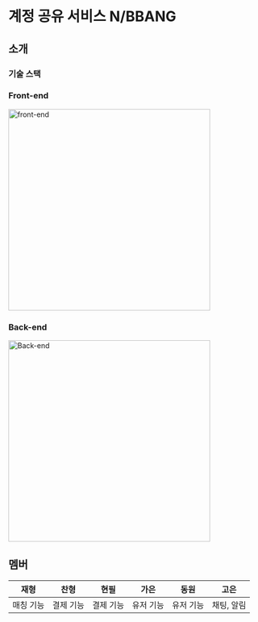 # 계정 공유 서비스 N/BBANG

## 소개

### 기술 스택

### Front-end
<img src="/uploads/e3659fa1820f9133784757d46a5c4088/스크린샷_2024-08-14_오후_2.01.20.png" alt="front-end" width="400">

### Back-end
<img src="/uploads/18460a1fb631a0b831b7d00943aca090/스크린샷_2024-08-14_오후_1.29.17.png" alt="Back-end" width="400">

## 멤버



|   재형   |   찬형   |   현필   |   가은   |   동원   |    고은    |
|:-------:|:-------:|:-------:|:-------:|:-------:|:---------:|
| 매칭 기능 | 결제 기능 | 결제 기능 | 유저 기능 | 유저 기능 | 채팅, 알림 |
